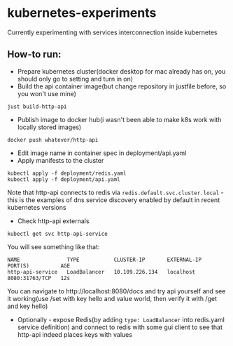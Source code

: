 # kubernetes-experiments

Currently experimenting with services interconnection inside kubernetes

## How-to run:
* Prepare kubernetes cluster(docker desktop for mac already has on, you should only go to setting and turn in on)
* Build the api container image(but change repository in justfile before, so you won't use mine)
```
just build-http-api
```
* Publish image to docker hub(i wasn't been able to make k8s work with locally stored images)
```
docker push whatever/http-api
```
* Edit image name in container spec in deployment/api.yaml
* Apply manifests to the cluster
```
kubectl apply -f deployment/redis.yaml
kubectl apply -f deployment/api.yaml
```
Note that http-api connects to redis via `redis.default.svc.cluster.local` - this is the examples of dns service discovery enabled by default in recent kubernetes versions
* Check http-api externals
```
kubectl get svc http-api-service
```
You will see something like that:
```
NAME               TYPE           CLUSTER-IP       EXTERNAL-IP   PORT(S)          AGE
http-api-service   LoadBalancer   10.109.226.134   localhost     8080:31763/TCP   12s
```
You can navigate to http://localhost:8080/docs and try api yourself and see it working(use /set with key hello and value world, then verify it with /get and key hello)
* Optionally - expose Redis(by adding `type: LoadBalancer` into redis.yaml service definition) and connect to redis with some gui client to see that http-api indeed places keys with values
